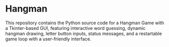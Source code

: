 # Hangman
This repository contains the Python source code for a Hangman Game with a Tkinter-based GUI, featuring interactive word guessing, dynamic hangman drawing, letter button inputs, status messages, and a restartable game loop with a user-friendly interface.
